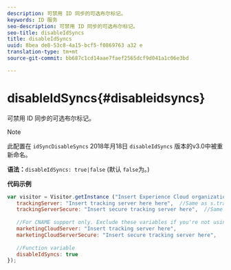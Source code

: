 ```yaml
---
description: 可禁用 ID 同步的可选布尔标记。
keywords: ID 服务
seo-description: 可禁用 ID 同步的可选布尔标记。
seo-title: disableIdSyncs
title: disableIdSyncs
uuid: 8bea de8-53c8-4a15-bcf5-f0869763 a32 e
translation-type: tm+mt
source-git-commit: bb687c1cd14aae7faef2565dcf9d041a1c06e3bd

---
```



# disableIdSyncs{#disableidsyncs}

可禁用 ID 同步的可选布尔标记。

>[!NOTE]
>
>此配置在 `idSyncDisableSyncs` 2018年月18日 `disableIdSyncs` 版本的v3.0中被重新命名。

**语法：**`disableIdSyncs: true|false` (默认 `false`为。)

**代码示例**

```js
var visitor = Visitor.getInstance ("Insert Experience Cloud organization ID here",{ 
   trackingServer: "Insert tracking server here here",  //Same as s.trackingServer 
   trackingServerSecure: "Insert secure tracking server here",  //Same as s.trackingServerSecure 
 
   //For CNAME support only. Exclude these variables if you're not using CNAME 
   marketingCloudServer: "Insert tracking server here", 
   marketingCloudServerSecure: "Insert secure tracking server here", 
 
   //Function variable 
   disableIdSyncs: true 
});
```

